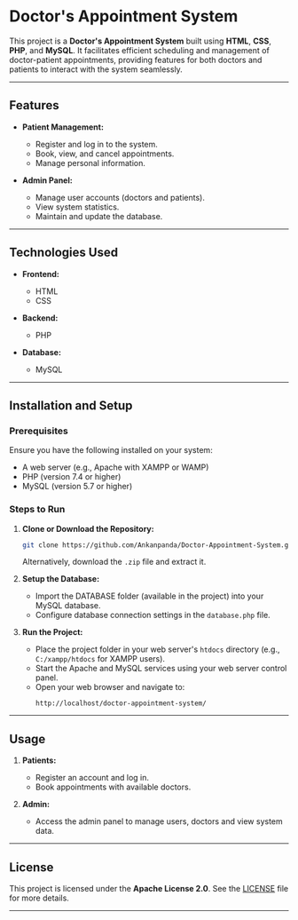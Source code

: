 # Doctor's Appointment System

This project is a **Doctor's Appointment System** built using **HTML**, **CSS**, **PHP**, and **MySQL**. It facilitates efficient scheduling and management of doctor-patient appointments, providing features for both doctors and patients to interact with the system seamlessly.

---

## Features

- **Patient Management:**
  - Register and log in to the system.
  - Book, view, and cancel appointments.
  - Manage personal information.

- **Admin Panel:**
  - Manage user accounts (doctors and patients).
  - View system statistics.
  - Maintain and update the database.

---

## Technologies Used

- **Frontend:**  
  - HTML  
  - CSS

- **Backend:**  
  - PHP

- **Database:**  
  - MySQL

---

## Installation and Setup

### Prerequisites

Ensure you have the following installed on your system:
- A web server (e.g., Apache with XAMPP or WAMP)
- PHP (version 7.4 or higher)
- MySQL (version 5.7 or higher)

### Steps to Run

1. **Clone or Download the Repository:**
   ```bash
   git clone https://github.com/Ankanpanda/Doctor-Appointment-System.git
   ```
   Alternatively, download the `.zip` file and extract it.

2. **Setup the Database:**
   - Import the DATABASE folder (available in the project) into your MySQL database.
   - Configure database connection settings in the `database.php` file.

3. **Run the Project:**
   - Place the project folder in your web server's `htdocs` directory (e.g., `C:/xampp/htdocs` for XAMPP users).
   - Start the Apache and MySQL services using your web server control panel.
   - Open your web browser and navigate to:
     ```
     http://localhost/doctor-appointment-system/
     ```

---

## Usage

1. **Patients:**
   - Register an account and log in.
   - Book appointments with available doctors.

2. **Admin:**
   - Access the admin panel to manage users, doctors and view system data.

---

## License

This project is licensed under the **Apache License 2.0**. See the [LICENSE](LICENSE) file for more details.

---
